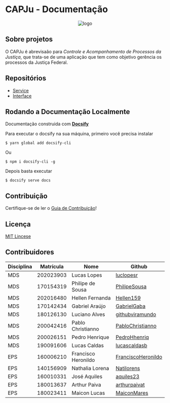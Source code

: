# CAPJu - Documentação

<div align="center">
  <img src="https://i.imgur.com/0KsqIUe.png" alt="logo">
</div>

## Sobre projetos

O CAPJu é abrevisaão para _Controle e Acompanhamento de Processos da Justiça_, que trata-se de uma aplicação que
tem como objetivo gerência os processos da Justiça Federal.

## Repositórios

- [Service](https://github.com/fga-eps-mds/2022-1-CAPJu-Service)
- [Interface](https://github.com/fga-eps-mds/2022-1-CAPJu-Interface/)

## Rodando a Documentação Localmente

Documentação construida com [**Docsify**](https://docsify.js.org/#/)

Para executar o docsify na sua máquina, primeiro você precisa instalar

    $ yarn global add docsify-cli

Ou

    $ npm i docsify-cli -g

Depois basta executar

    $ docsify serve docs

## Contribuição

Certifique-se de ler o [Guia de Contribuição](https://github.com/fga-eps-mds/2022-1-CAPJu-Doc/blob/main/.github/CONTRIBUTING.md)!

## Licença

[MIT Lincese](https://github.com/fga-eps-mds/2022-1-CAPJu-Doc/blob/main/LICENSE)

## Contribuidores

| Disciplina | Matrícula | Nome                | Github                                                      |
| ---------- | --------- | ------------------- | ----------------------------------------------------------- |
| MDS        | 202023903 | Lucas Lopes         | [luclopesr](https://github.com/luclopesr)                   |
| MDS        | 170154319 | Philipe de Sousa    | [PhilipeSousa](https://github.com/PhilipeSousa)             |
| MDS        | 202016480 | Hellen Fernanda     | [Hellen159](https://github.com/Hellen159)                   |
| MDS        | 170142434 | Gabriel Araújo      | [GabrielGaba](https://github.com/GabrielGaba)               |
| MDS        | 180126130 | Luciano Alves       | [githubviramundo](https://github.com/githubviramundo)       |
| MDS        | 200042416 | Pablo Christianno   | [PabloChristianno](https://github.com/PabloChristianno)     |
| MDS        | 200026151 | Pedro Henrique      | [PedroHhenriq](https://github.com/PedroHhenriq)             |
| MDS        | 190091606 | Lucas Caldas        | [lucascaldasb](https://github.com/lucascaldasb)             |
| EPS        | 160006210 | Francisco Heronildo | [FranciscoHeronildo](https://github.com/FranciscoHeronildo) |
| EPS        | 140156909 | Nathalia Lorena     | [Natilorens](https://github.com/Natilorens)                 |
| EPS        | 160010331 | José Aquiles        | [aquiles23](https://github.com/aquiles23)                   |
| EPS        | 180013637 | Arthur Paiva        | [arthurpaivat](https://github.com/ArthurPaivaT)             |
| EPS        | 180023411 | Maicon Lucas        | [MaiconMares](https://github.com/MaiconMares)               |
